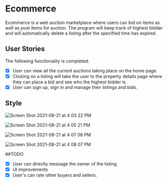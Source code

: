 # Ecommerce

 Ecommerce is a web auction marketplace where users can bid on items as well as post items for auction. The program will keep track of highest bidder and will automatically delete a listing after the specified time has expired.


## User Stories

The following functionality is completed:

- [x] User can view all the current auctions taking place on the home page. 
- [x] Clicking on a listing will take the user to the property details page where they can place a bid and see who the highest bidder is.
- [x] User can sign up, sign in and manage their listings and bids. 

## Style
![Screen Shot 2021-08-21 at 4 03 22 PM](https://user-images.githubusercontent.com/67044481/130336915-0a9c5783-7a61-4303-bfe7-eaff6d0012eb.png)

![Screen Shot 2021-08-21 at 4 05 21 PM](https://user-images.githubusercontent.com/67044481/130336942-8971d27f-b50d-416e-92bc-34088045cd1a.png)

![Screen Shot 2021-08-21 at 4 07 08 PM](https://user-images.githubusercontent.com/67044481/130336968-d08f8a8b-7950-47cb-a0c4-f89c6e33fea7.png)

![Screen Shot 2021-08-21 at 4 08 07 PM](https://user-images.githubusercontent.com/67044481/130336981-a2f5f413-c00a-4f35-b071-a9d85b63fbfb.png)

##TODO
- [x] User can directly message the owner of the listing
- [x] UI improvements
- [x] User's can rate other buyers and sellers. 
